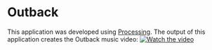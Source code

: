 # Outback

This application was developed using [Processing](https://processing.org/). The output of this application creates the Outback music video:
[![Watch the video](https://img.youtube.com/vi/HwBqST9P9Ps/maxresdefault.jpg)](https://youtu.be/HwBqST9P9Ps)
